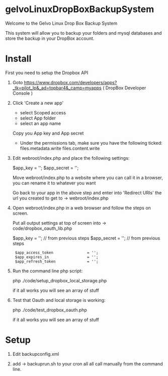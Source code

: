# gelvoLinuxDropBoxBackupSystem
Welcome to the Gelvo Linux Drop Box Backup System

This system will allow you to backup your folders and mysql databases and store the backup in your DropBox account.

Install
=======

First you need to setup the Dropbox API

1) Goto https://www.dropbox.com/developers/apps?_tk=pilot_lp&_ad=topbar4&_camp=myapps  ( DropBox Developer Console )

2) Click 'Create a new app'
	- select Scoped access
	- select App folder	
	- select an app name

	Copy you App key and App secret

	- Under the permissions tab, make sure you have the following ticked:
	files.metadata.write
	files.content.write
	

3) Edit  webroot/index.php and place the following settings: 

	$app_key                        = '';
        $app_secret                     = '';

	Move webroot/index.php to a website where you can call it in a browser, you can rename it to whatever you want

	Go back to your app in the above step and enter into 'Redirect URIs' the url you created to get to -> webroot/index.php


4) Open webroot/index.php in a web browser and follow the steps on screen.

	Put all output settings at top of screen into -> code/dropbox_oauth_lib.php

	$app_key                        = ''; // from previous steps
        $app_secret                     = ''; // from previous steps	

        $app_access_token               = '';
        $app_expires_in                 = '';
        $app_refresh_token              = '';


5) Run the command line php script: 

	php ./code/setup_dropbox_local_storage.php

	if it all works you will see an array of stuff

6) Test that Oauth and local storage is working:

	php ./code/test_dropbox_oauth.php

	if it all works you will see an array of stuff

Setup
=====
1) Edit backupconfig.xml

2) add -> backuprun.sh to your cron all all call manually from the command line.
